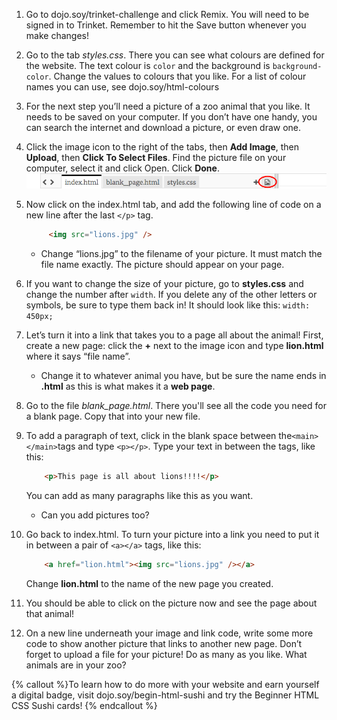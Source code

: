 1. Go to dojo.soy/trinket-challenge and click Remix. You will need to be signed in to Trinket. Remember to hit the Save button whenever you make changes!

2. Go to the tab _styles.css_. There you can see what colours are defined for the website. The text colour is `color` and the background is `background-color`. Change the values to colours that you like. For a list of colour names you can use, see dojo.soy/html-colours

3. For the next step you’ll need a picture of a zoo animal that you like. It needs to be saved on your computer. If you don’t have one handy, you can search the internet and download a picture, or even draw one.

4. Click the image icon to the right of the tabs, then **Add Image**, then **Upload**, then **Click To Select Files**. Find the picture file on your computer, select it and click Open. Click **Done**.   
    ![](TktImageIcon.png)

5. Now click on the index.html tab, and add the following line of code on a new line after the last `</p>` tag.

   ```html
        <img src="lions.jpg" />
   ```

   * Change “lions.jpg” to the filename of your picture. It must match the file name exactly. The picture should appear on your page.
6. If you want to change the size of your picture, go to **styles.css** and change the number after `width`. If you delete any of the other letters or symbols, be sure to type them back in! It should look like this: `width: 450px;`

6. Let’s turn it into a link that takes you to a page all about the animal! First, create a new page: click the **+** next to the image icon and type **lion.html** where it says “file name”.
   * Change it to whatever animal you have, but be sure the name ends in **.html** as this is what makes it a **web page**.

7. Go to the file _blank\_page.html_. There you'll see all the code you need for a blank page. Copy that into your new file.

8. To add a paragraph of text, click in the blank space between the`<main></main>`tags and type `<p></p>`. Type your text in between the tags, like this:

   ```html
       <p>This page is all about lions!!!!</p>
   ```

   You can add as many paragraphs like this as you want.

   * Can you add pictures too?

9. Go back to index.html. To turn your picture into a link you need to put it in between a pair of `<a></a>` tags, like this:

   ```html
       <a href="lion.html"><img src="lions.jpg" /></a>
   ```

   Change **lion.html** to the name of the new page you created.

10. You should be able to click on the picture now and see the page about that animal!

11. On a new line underneath your image and link code, write some more code to show another picture that links to another new page. Don’t forget to upload a file for your picture! Do as many as you like. What animals are in your zoo?

{% callout %}To learn how to do more with your website and earn yourself a digital badge, visit dojo.soy/begin-html-sushi and try the Beginner HTML CSS Sushi cards!
{% endcallout %}




